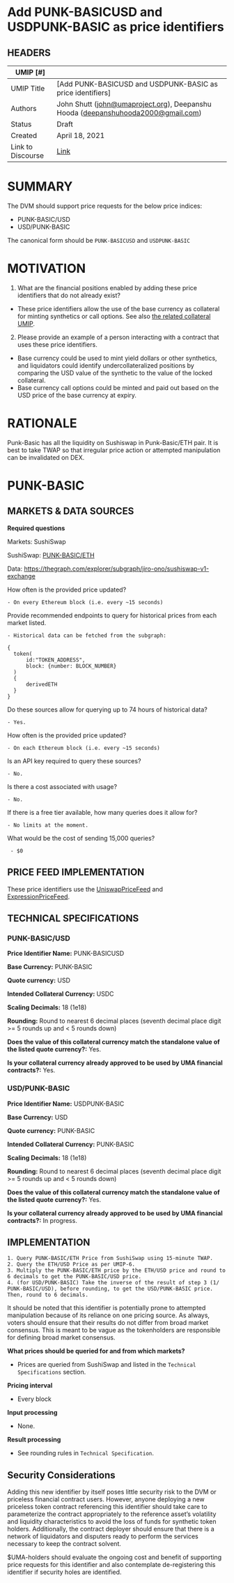 # Add PUNK-BASICUSD and USDPUNK-BASIC as price identifiers

## HEADERS
| UMIP [#]     |                                                                                                                                  |
|------------|------------------------------------------------------------------------------------------------------------------------------------------|
| UMIP Title | [Add PUNK-BASICUSD and USDPUNK-BASIC as price identifiers]                                                                                                  |
| Authors    | John Shutt (john@umaproject.org), Deepanshu Hooda (deepanshuhooda2000@gmail.com) |
| Status     | Draft                                                                                                                                  |
| Created    | April 18, 2021
| Link to Discourse    | [Link](https://discourse.umaproject.org/t/add-punk-baiscusd-and-usdpunk-basic-as-price-identifiers/913)

# SUMMARY
The DVM should support price requests for the below price indices:
- PUNK-BASIC/USD
- USD/PUNK-BASIC

The canonical form should be `PUNK-BASICUSD` and `USDPUNK-BASIC`

# MOTIVATION

1. What are the financial positions enabled by adding these price identifiers that do not already exist?

- These price identifiers allow the use of the base currency as collateral for minting synthetics or call options. See also
[the related collateral UMIP](https://github.com/UMAprotocol/UMIPs/pull/250).

2. Please provide an example of a person interacting with a contract that uses these price identifiers.
- Base currency could be used to mint yield dollars or other synthetics, and liquidators could identify undercollateralized positions by comparing the USD value of the synthetic to the value of the locked collateral.
- Base currency call options could be minted and paid out based on the USD price of the base currency at expiry.

# RATIONALE

Punk-Basic has all the liquidity on Sushiswap in Punk-Basic/ETH pair. It is best to take TWAP so that irregular price action or attempted manipulation can be invalidated on DEX.
# PUNK-BASIC

## MARKETS & DATA SOURCES
**Required questions**

Markets: SushiSwap

SushiSwap: [PUNK-BASIC/ETH](https://app.sushi.com/pair/0x0267bd35789a5ce247fff6cb1d597597e003cc43)

Data: https://thegraph.com/explorer/subgraph/jiro-ono/sushiswap-v1-exchange

How often is the provided price updated?

    - On every Ethereum block (i.e. every ~15 seconds)

Provide recommended endpoints to query for historical prices from each market listed.

    - Historical data can be fetched from the subgraph:
```
{
  token(
      id:"TOKEN_ADDRESS",
      block: {number: BLOCK_NUMBER}
  )
  {
      derivedETH
  }
}
```

Do these sources allow for querying up to 74 hours of historical data?

    - Yes.

How often is the provided price updated?

    - On each Ethereum block (i.e. every ~15 seconds)

Is an API key required to query these sources?

    - No.

Is there a cost associated with usage?

    - No.

If there is a free tier available, how many queries does it allow for?

    - No limits at the moment.

What would be the cost of sending 15,000 queries?

     - $0

## PRICE FEED IMPLEMENTATION

These price identifiers use the [UniswapPriceFeed](https://github.com/UMAprotocol/protocol/blob/master/packages/financial-templates-lib/src/price-feed/UniswapPriceFeed.js) and [ExpressionPriceFeed](https://github.com/UMAprotocol/protocol/blob/master/packages/financial-templates-lib/src/price-feed/ExpressionPriceFeed.js).

## TECHNICAL SPECIFICATIONS

### PUNK-BASIC/USD

**Price Identifier Name:** PUNK-BASICUSD

**Base Currency:** PUNK-BASIC

**Quote currency:** USD

**Intended Collateral Currency:** USDC

**Scaling Decimals:** 18 (1e18)

**Rounding:** Round to nearest 6 decimal places (seventh decimal place digit >= 5 rounds up and < 5 rounds down)

**Does the value of this collateral currency match the standalone value of the listed quote currency?:** Yes.

**Is your collateral currency already approved to be used by UMA financial contracts?:** Yes.

### USD/PUNK-BASIC

**Price Identifier Name:** USDPUNK-BASIC

**Base Currency:** USD

**Quote currency:** PUNK-BASIC

**Intended Collateral Currency:** PUNK-BASIC

**Scaling Decimals:** 18 (1e18)

**Rounding:** Round to nearest 6 decimal places (seventh decimal place digit >= 5 rounds up and < 5 rounds down)

**Does the value of this collateral currency match the standalone value of the listed quote currency?:** Yes.

**Is your collateral currency already approved to be used by UMA financial contracts?:** In progress.

## IMPLEMENTATION

```
1. Query PUNK-BASIC/ETH Price from SushiSwap using 15-minute TWAP.
2. Query the ETH/USD Price as per UMIP-6.
3. Multiply the PUNK-BASIC/ETH price by the ETH/USD price and round to 6 decimals to get the PUNK-BASIC/USD price.
4. (for USD/PUNK-BASIC) Take the inverse of the result of step 3 (1/ PUNK-BASIC/USD), before rounding, to get the USD/PUNK-BASIC price. Then, round to 6 decimals.
```

It should be noted that this identifier is potentially prone to attempted manipulation because of its reliance on one pricing source. As always, voters should ensure that their results do not differ from broad market consensus. This is meant to be vague as the tokenholders are responsible for defining broad market consensus.

**What prices should be queried for and from which markets?**
- Prices are queried from SushiSwap and listed in the `Technical Specifications` section.

**Pricing interval**
- Every block

**Input processing**
- None.

**Result processing**
- See rounding rules in `Technical Specification`.

## Security Considerations

Adding this new identifier by itself poses little security risk to the DVM or priceless financial contract users. However, anyone deploying a new priceless token contract referencing this identifier should take care to parameterize the contract appropriately to the reference asset’s volatility and liquidity characteristics to avoid the loss of funds for synthetic token holders. Additionally, the contract deployer should ensure that there is a network of liquidators and disputers ready to perform the services necessary to keep the contract solvent.

$UMA-holders should evaluate the ongoing cost and benefit of supporting price requests for this identifier and also contemplate de-registering this identifier if security holes are identified.
